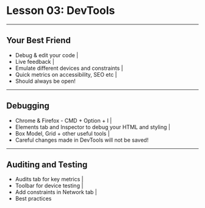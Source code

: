 # Lesson 03: DevTools

---

## Your Best Friend

- Debug & edit your code |
- Live feedback |
- Emulate different devices and constraints |
- Quick metrics on accessibility, SEO etc |
- Should always be open!

---

## Debugging

- Chrome & Firefox - CMD + Option + I |
- Elements tab and Inspector to debug your HTML and styling |
- Box Model, Grid + other useful tools |
- Careful changes made in DevTools will not be saved!

---

## Auditing and Testing

- Audits tab for key metrics |
- Toolbar for device testing |
- Add constraints in Network tab |
- Best practices
